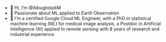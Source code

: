 - 👋 Hi, I’m @AlbughdadiM
- 👀 Passionate about ML applied to Earth Observation
- 🌱 I'm a certified Google Cloud ML Engineer, with a PhD in statistical machine learning
(ML) for medical image analysis, a Postdoc in Artificial Intelligence (AI) applied
to remote sensing with 8 years of research and industrial experience.
